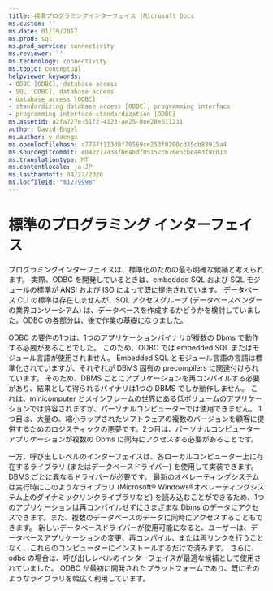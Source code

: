 ```yaml
---
title: 標準プログラミングインターフェイス |Microsoft Docs
ms.custom: ''
ms.date: 01/19/2017
ms.prod: sql
ms.prod_service: connectivity
ms.reviewer: ''
ms.technology: connectivity
ms.topic: conceptual
helpviewer_keywords:
- ODBC [ODBC], database access
- SQL [ODBC], database access
- database access [ODBC]
- standardizing database access [ODBC], programming interface
- programming interface standardization [ODBC]
ms.assetid: a2fa727e-51f2-4123-ae25-0ee28e611231
author: David-Engel
ms.author: v-daenge
ms.openlocfilehash: c7767f113d0f70569ce253f0200cd35cb83915a4
ms.sourcegitcommit: e042272a38fb646df05152c676e5cbeae3f9cd13
ms.translationtype: MT
ms.contentlocale: ja-JP
ms.lasthandoff: 04/27/2020
ms.locfileid: "81279998"
---
```

# <a name="standard-programming-interface"></a>標準のプログラミング インターフェイス
プログラミングインターフェイスは、標準化のための最も明確な候補と考えられます。 実際、ODBC を開発しているときは、embedded SQL および SQL モジュールの標準が ANSI および ISO によって既に提供されています。 データベース CLI の標準は存在しませんが、SQL アクセスグループ (データベースベンダーの業界コンソーシアム) は、データベースを作成するかどうかを検討していました。ODBC の各部分は、後で作業の基礎になりました。  
  
 ODBC の要件の1つは、1つのアプリケーションバイナリが複数の Dbms で動作する必要があることでした。 このため、ODBC では embedded SQL またはモジュール言語が使用されません。 Embedded SQL とモジュール言語の言語は標準化されていますが、それぞれが DBMS 固有の precompilers に関連付けられています。 そのため、DBMS ごとにアプリケーションを再コンパイルする必要があり、結果として得られるバイナリは1つの DBMS でしか動作しません。 これは、minicomputer とメインフレームの世界にある低ボリュームのアプリケーションでは許容されますが、パーソナルコンピューターでは使用できません。 1つ目は、大量の、縮小ラップされたソフトウェアの複数のバージョンを顧客に提供するためのロジスティックの悪夢です。2つ目は、パーソナルコンピューターアプリケーションが複数の Dbms に同時にアクセスする必要があることです。  
  
 一方、呼び出しレベルのインターフェイスは、各ローカルコンピューター上に存在するライブラリ (またはデータベースドライバー) を使用して実装できます。DBMS ごとに異なるドライバーが必要です。 最新のオペレーティングシステムは実行時にこのようなライブラリ (Microsoft® Windows®オペレーティングシステム上のダイナミックリンクライブラリなど) を読み込むことができるため、1つのアプリケーションは再コンパイルせずにさまざまな Dbms のデータにアクセスできます。また、複数のデータベースのデータに同時にアクセスすることもできます。 新しいデータベースドライバーが使用可能になると、ユーザーは、データベースアプリケーションの変更、再コンパイル、または再リンクを行うことなく、これらのコンピューターにインストールするだけで済みます。 さらに、odbc の場合は、呼び出しレベルのインターフェイスが最適な候補として使用されていました。 ODBC が最初に開発されたプラットフォームであり、既にそのようなライブラリを幅広く利用しています。
